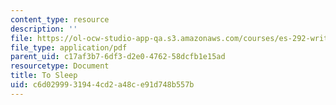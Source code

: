 ```yaml
---
content_type: resource
description: ''
file: https://ol-ocw-studio-app-qa.s3.amazonaws.com/courses/es-292-writing-workshop-spring-2008/c6d0299931944cd2a48ce91d748b557b_MITES_292S08_to_sleep.pdf
file_type: application/pdf
parent_uid: c17af3b7-6df3-d2e0-4762-58dcfb1e15ad
resourcetype: Document
title: To Sleep
uid: c6d02999-3194-4cd2-a48c-e91d748b557b
---
```

